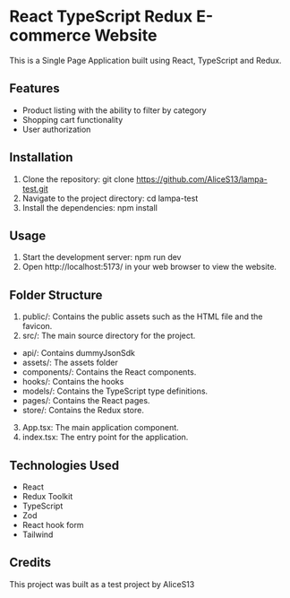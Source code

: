 # React TypeScript Redux E-commerce Website
This is a Single Page Application built using React, TypeScript and Redux.

## Features
- Product listing with the ability to filter by category
- Shopping cart functionality
- User authorization

## Installation
1. Clone the repository: git clone https://github.com/AliceS13/lampa-test.git
2. Navigate to the project directory: cd lampa-test
3. Install the dependencies: npm install

## Usage
1. Start the development server: npm run dev
2. Open http://localhost:5173/ in your web browser to view the website.

## Folder Structure
1. public/: Contains the public assets such as the HTML file and the favicon.
2. src/: The main source directory for the project.
  - api/: Contains dummyJsonSdk
  - assets/: The assets folder
  - components/: Contains the React components.
  - hooks/: Contains the hooks
  - models/: Contains the TypeScript type definitions.
  - pages/: Contains the React pages.
  - store/: Contains the Redux store.
3. App.tsx: The main application component.
4. index.tsx: The entry point for the application.

## Technologies Used
- React 
- Redux Toolkit
- TypeScript
- Zod
- React hook form
- Tailwind

## Credits
This project was built as a test project by AliceS13